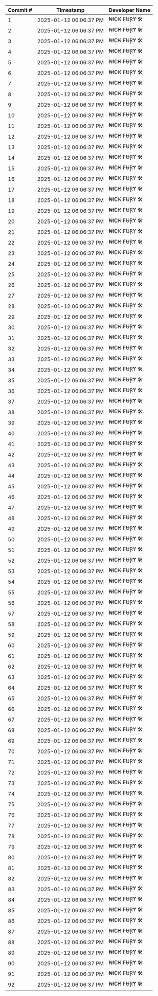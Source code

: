 | Commit # | Timestamp           | Developer Name       |
|----------|---------------------|----------------------|
| 1        | 2025-01-12 06:06:37 PM | ₦ł₵₭ ₣ɄⱤɎ 🛠️        |
| 2        | 2025-01-12 06:06:37 PM | ₦ł₵₭ ₣ɄⱤɎ 🛠️        |
| 3        | 2025-01-12 06:06:37 PM | ₦ł₵₭ ₣ɄⱤɎ 🛠️        |
| 4        | 2025-01-12 06:06:37 PM | ₦ł₵₭ ₣ɄⱤɎ 🛠️        |
| 5        | 2025-01-12 06:06:37 PM | ₦ł₵₭ ₣ɄⱤɎ 🛠️        |
| 6        | 2025-01-12 06:06:37 PM | ₦ł₵₭ ₣ɄⱤɎ 🛠️        |
| 7        | 2025-01-12 06:06:37 PM | ₦ł₵₭ ₣ɄⱤɎ 🛠️        |
| 8        | 2025-01-12 06:06:37 PM | ₦ł₵₭ ₣ɄⱤɎ 🛠️        |
| 9        | 2025-01-12 06:06:37 PM | ₦ł₵₭ ₣ɄⱤɎ 🛠️        |
| 10       | 2025-01-12 06:06:37 PM | ₦ł₵₭ ₣ɄⱤɎ 🛠️        |
| 11       | 2025-01-12 06:06:37 PM | ₦ł₵₭ ₣ɄⱤɎ 🛠️        |
| 12       | 2025-01-12 06:06:37 PM | ₦ł₵₭ ₣ɄⱤɎ 🛠️        |
| 13       | 2025-01-12 06:06:37 PM | ₦ł₵₭ ₣ɄⱤɎ 🛠️        |
| 14       | 2025-01-12 06:06:37 PM | ₦ł₵₭ ₣ɄⱤɎ 🛠️        |
| 15       | 2025-01-12 06:06:37 PM | ₦ł₵₭ ₣ɄⱤɎ 🛠️        |
| 16       | 2025-01-12 06:06:37 PM | ₦ł₵₭ ₣ɄⱤɎ 🛠️        |
| 17       | 2025-01-12 06:06:37 PM | ₦ł₵₭ ₣ɄⱤɎ 🛠️        |
| 18       | 2025-01-12 06:06:37 PM | ₦ł₵₭ ₣ɄⱤɎ 🛠️        |
| 19       | 2025-01-12 06:06:37 PM | ₦ł₵₭ ₣ɄⱤɎ 🛠️        |
| 20       | 2025-01-12 06:06:37 PM | ₦ł₵₭ ₣ɄⱤɎ 🛠️        |
| 21       | 2025-01-12 06:06:37 PM | ₦ł₵₭ ₣ɄⱤɎ 🛠️        |
| 22       | 2025-01-12 06:06:37 PM | ₦ł₵₭ ₣ɄⱤɎ 🛠️        |
| 23       | 2025-01-12 06:06:37 PM | ₦ł₵₭ ₣ɄⱤɎ 🛠️        |
| 24       | 2025-01-12 06:06:37 PM | ₦ł₵₭ ₣ɄⱤɎ 🛠️        |
| 25       | 2025-01-12 06:06:37 PM | ₦ł₵₭ ₣ɄⱤɎ 🛠️        |
| 26       | 2025-01-12 06:06:37 PM | ₦ł₵₭ ₣ɄⱤɎ 🛠️        |
| 27       | 2025-01-12 06:06:37 PM | ₦ł₵₭ ₣ɄⱤɎ 🛠️        |
| 28       | 2025-01-12 06:06:37 PM | ₦ł₵₭ ₣ɄⱤɎ 🛠️        |
| 29       | 2025-01-12 06:06:37 PM | ₦ł₵₭ ₣ɄⱤɎ 🛠️        |
| 30       | 2025-01-12 06:06:37 PM | ₦ł₵₭ ₣ɄⱤɎ 🛠️        |
| 31       | 2025-01-12 06:06:37 PM | ₦ł₵₭ ₣ɄⱤɎ 🛠️        |
| 32       | 2025-01-12 06:06:37 PM | ₦ł₵₭ ₣ɄⱤɎ 🛠️        |
| 33       | 2025-01-12 06:06:37 PM | ₦ł₵₭ ₣ɄⱤɎ 🛠️        |
| 34       | 2025-01-12 06:06:37 PM | ₦ł₵₭ ₣ɄⱤɎ 🛠️        |
| 35       | 2025-01-12 06:06:37 PM | ₦ł₵₭ ₣ɄⱤɎ 🛠️        |
| 36       | 2025-01-12 06:06:37 PM | ₦ł₵₭ ₣ɄⱤɎ 🛠️        |
| 37       | 2025-01-12 06:06:37 PM | ₦ł₵₭ ₣ɄⱤɎ 🛠️        |
| 38       | 2025-01-12 06:06:37 PM | ₦ł₵₭ ₣ɄⱤɎ 🛠️        |
| 39       | 2025-01-12 06:06:37 PM | ₦ł₵₭ ₣ɄⱤɎ 🛠️        |
| 40       | 2025-01-12 06:06:37 PM | ₦ł₵₭ ₣ɄⱤɎ 🛠️        |
| 41       | 2025-01-12 06:06:37 PM | ₦ł₵₭ ₣ɄⱤɎ 🛠️        |
| 42       | 2025-01-12 06:06:37 PM | ₦ł₵₭ ₣ɄⱤɎ 🛠️        |
| 43       | 2025-01-12 06:06:37 PM | ₦ł₵₭ ₣ɄⱤɎ 🛠️        |
| 44       | 2025-01-12 06:06:37 PM | ₦ł₵₭ ₣ɄⱤɎ 🛠️        |
| 45       | 2025-01-12 06:06:37 PM | ₦ł₵₭ ₣ɄⱤɎ 🛠️        |
| 46       | 2025-01-12 06:06:37 PM | ₦ł₵₭ ₣ɄⱤɎ 🛠️        |
| 47       | 2025-01-12 06:06:37 PM | ₦ł₵₭ ₣ɄⱤɎ 🛠️        |
| 48       | 2025-01-12 06:06:37 PM | ₦ł₵₭ ₣ɄⱤɎ 🛠️        |
| 49       | 2025-01-12 06:06:37 PM | ₦ł₵₭ ₣ɄⱤɎ 🛠️        |
| 50       | 2025-01-12 06:06:37 PM | ₦ł₵₭ ₣ɄⱤɎ 🛠️        |
| 51       | 2025-01-12 06:06:37 PM | ₦ł₵₭ ₣ɄⱤɎ 🛠️        |
| 52       | 2025-01-12 06:06:37 PM | ₦ł₵₭ ₣ɄⱤɎ 🛠️        |
| 53       | 2025-01-12 06:06:37 PM | ₦ł₵₭ ₣ɄⱤɎ 🛠️        |
| 54       | 2025-01-12 06:06:37 PM | ₦ł₵₭ ₣ɄⱤɎ 🛠️        |
| 55       | 2025-01-12 06:06:37 PM | ₦ł₵₭ ₣ɄⱤɎ 🛠️        |
| 56       | 2025-01-12 06:06:37 PM | ₦ł₵₭ ₣ɄⱤɎ 🛠️        |
| 57       | 2025-01-12 06:06:37 PM | ₦ł₵₭ ₣ɄⱤɎ 🛠️        |
| 58       | 2025-01-12 06:06:37 PM | ₦ł₵₭ ₣ɄⱤɎ 🛠️        |
| 59       | 2025-01-12 06:06:37 PM | ₦ł₵₭ ₣ɄⱤɎ 🛠️        |
| 60       | 2025-01-12 06:06:37 PM | ₦ł₵₭ ₣ɄⱤɎ 🛠️        |
| 61       | 2025-01-12 06:06:37 PM | ₦ł₵₭ ₣ɄⱤɎ 🛠️        |
| 62       | 2025-01-12 06:06:37 PM | ₦ł₵₭ ₣ɄⱤɎ 🛠️        |
| 63       | 2025-01-12 06:06:37 PM | ₦ł₵₭ ₣ɄⱤɎ 🛠️        |
| 64       | 2025-01-12 06:06:37 PM | ₦ł₵₭ ₣ɄⱤɎ 🛠️        |
| 65       | 2025-01-12 06:06:37 PM | ₦ł₵₭ ₣ɄⱤɎ 🛠️        |
| 66       | 2025-01-12 06:06:37 PM | ₦ł₵₭ ₣ɄⱤɎ 🛠️        |
| 67       | 2025-01-12 06:06:37 PM | ₦ł₵₭ ₣ɄⱤɎ 🛠️        |
| 68       | 2025-01-12 06:06:37 PM | ₦ł₵₭ ₣ɄⱤɎ 🛠️        |
| 69       | 2025-01-12 06:06:37 PM | ₦ł₵₭ ₣ɄⱤɎ 🛠️        |
| 70       | 2025-01-12 06:06:37 PM | ₦ł₵₭ ₣ɄⱤɎ 🛠️        |
| 71       | 2025-01-12 06:06:37 PM | ₦ł₵₭ ₣ɄⱤɎ 🛠️        |
| 72       | 2025-01-12 06:06:37 PM | ₦ł₵₭ ₣ɄⱤɎ 🛠️        |
| 73       | 2025-01-12 06:06:37 PM | ₦ł₵₭ ₣ɄⱤɎ 🛠️        |
| 74       | 2025-01-12 06:06:37 PM | ₦ł₵₭ ₣ɄⱤɎ 🛠️        |
| 75       | 2025-01-12 06:06:37 PM | ₦ł₵₭ ₣ɄⱤɎ 🛠️        |
| 76       | 2025-01-12 06:06:37 PM | ₦ł₵₭ ₣ɄⱤɎ 🛠️        |
| 77       | 2025-01-12 06:06:37 PM | ₦ł₵₭ ₣ɄⱤɎ 🛠️        |
| 78       | 2025-01-12 06:06:37 PM | ₦ł₵₭ ₣ɄⱤɎ 🛠️        |
| 79       | 2025-01-12 06:06:37 PM | ₦ł₵₭ ₣ɄⱤɎ 🛠️        |
| 80       | 2025-01-12 06:06:37 PM | ₦ł₵₭ ₣ɄⱤɎ 🛠️        |
| 81       | 2025-01-12 06:06:37 PM | ₦ł₵₭ ₣ɄⱤɎ 🛠️        |
| 82       | 2025-01-12 06:06:37 PM | ₦ł₵₭ ₣ɄⱤɎ 🛠️        |
| 83       | 2025-01-12 06:06:37 PM | ₦ł₵₭ ₣ɄⱤɎ 🛠️        |
| 84       | 2025-01-12 06:06:37 PM | ₦ł₵₭ ₣ɄⱤɎ 🛠️        |
| 85       | 2025-01-12 06:06:37 PM | ₦ł₵₭ ₣ɄⱤɎ 🛠️        |
| 86       | 2025-01-12 06:06:37 PM | ₦ł₵₭ ₣ɄⱤɎ 🛠️        |
| 87       | 2025-01-12 06:06:37 PM | ₦ł₵₭ ₣ɄⱤɎ 🛠️        |
| 88       | 2025-01-12 06:06:37 PM | ₦ł₵₭ ₣ɄⱤɎ 🛠️        |
| 89       | 2025-01-12 06:06:37 PM | ₦ł₵₭ ₣ɄⱤɎ 🛠️        |
| 90       | 2025-01-12 06:06:37 PM | ₦ł₵₭ ₣ɄⱤɎ 🛠️        |
| 91       | 2025-01-12 06:06:37 PM | ₦ł₵₭ ₣ɄⱤɎ 🛠️        |
| 92       | 2025-01-12 06:06:37 PM | ₦ł₵₭ ₣ɄⱤɎ 🛠️        |
